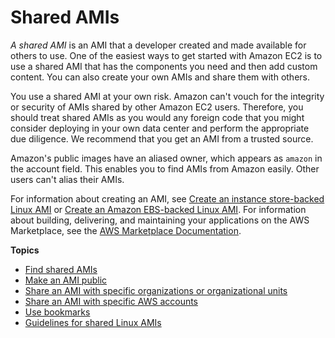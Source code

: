 # Shared AMIs<a name="sharing-amis"></a>

*A shared AMI* is an AMI that a developer created and made available for others to use\. One of the easiest ways to get started with Amazon EC2 is to use a shared AMI that has the components you need and then add custom content\. You can also create your own AMIs and share them with others\. 

You use a shared AMI at your own risk\. Amazon can't vouch for the integrity or security of AMIs shared by other Amazon EC2 users\. Therefore, you should treat shared AMIs as you would any foreign code that you might consider deploying in your own data center and perform the appropriate due diligence\. We recommend that you get an AMI from a trusted source\.

Amazon's public images have an aliased owner, which appears as `amazon` in the account field\. This enables you to find AMIs from Amazon easily\. Other users can't alias their AMIs\.

For information about creating an AMI, see [Create an instance store\-backed Linux AMI](https://docs.aws.amazon.com/AWSEC2/latest/UserGuide/creating-an-ami-instance-store.html) or [Create an Amazon EBS\-backed Linux AMI](https://docs.aws.amazon.com/AWSEC2/latest/UserGuide/creating-an-ami-ebs.html)\. For information about building, delivering, and maintaining your applications on the AWS Marketplace, see the [AWS Marketplace Documentation](https://docs.aws.amazon.com/marketplace/)\.

**Topics**
+ [Find shared AMIs](usingsharedamis-finding.md)
+ [Make an AMI public](sharingamis-intro.md)
+ [Share an AMI with specific organizations or organizational units](share-amis-with-organizations-and-OUs.md)
+ [Share an AMI with specific AWS accounts](sharingamis-explicit.md)
+ [Use bookmarks](using-bookmarks.md)
+ [Guidelines for shared Linux AMIs](building-shared-amis.md)